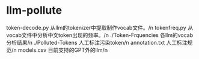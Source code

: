 # llm-pollute
 
token-decode.py 从llm的tokenizer中提取制作vocab文件。/n
tokenfreq.py    从vocab文件中分析中文token出现的频率。/n
./Token-Frquencies  各llm的vocab分析结果/n
./Polluted-Tokens   人工标注污染token/n
annotation.txt  人工标注规范/n
models.csv  目前支持的GPT外的llm/n